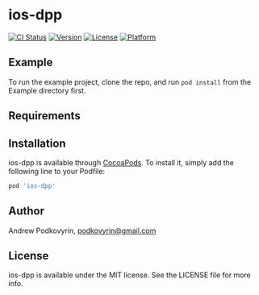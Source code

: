 # ios-dpp

[![CI Status](https://img.shields.io/travis/dashevo/ios-dpp.svg?style=flat)](https://travis-ci.org/dashevo/ios-dpp)
[![Version](https://img.shields.io/cocoapods/v/ios-dpp.svg?style=flat)](https://cocoapods.org/pods/ios-dpp)
[![License](https://img.shields.io/cocoapods/l/ios-dpp.svg?style=flat)](https://cocoapods.org/pods/ios-dpp)
[![Platform](https://img.shields.io/cocoapods/p/ios-dpp.svg?style=flat)](https://cocoapods.org/pods/ios-dpp)

## Example

To run the example project, clone the repo, and run `pod install` from the Example directory first.

## Requirements

## Installation

ios-dpp is available through [CocoaPods](https://cocoapods.org). To install
it, simply add the following line to your Podfile:

```ruby
pod 'ios-dpp'
```

## Author

Andrew Podkovyrin, podkovyrin@gmail.com

## License

ios-dpp is available under the MIT license. See the LICENSE file for more info.
